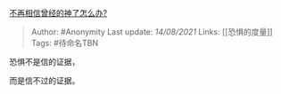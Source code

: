 [不再相信曾经的神了怎么办?](https://www.zhihu.com/question/452617540/answer/1814490681)

> Author: #Anonymity 
Last update: *14/08/2021* 
Links: [[恐惧的度量]] 
Tags:  #待命名TBN 
  

恐惧不是信的证据，

而是信不过的证据。